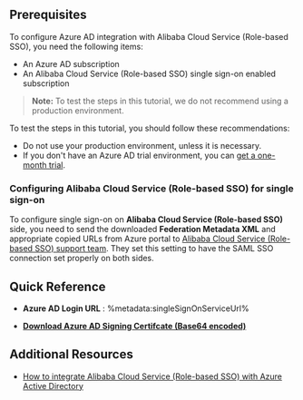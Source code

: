 ## Prerequisites

To configure Azure AD integration with Alibaba Cloud Service (Role-based SSO), you need the following items:

- An Azure AD subscription
- An Alibaba Cloud Service (Role-based SSO) single sign-on enabled subscription

> **Note:**
> To test the steps in this tutorial, we do not recommend using a production environment.

To test the steps in this tutorial, you should follow these recommendations:

- Do not use your production environment, unless it is necessary.
- If you don't have an Azure AD trial environment, you can [get a one-month trial](https://azure.microsoft.com/pricing/free-trial/).

### Configuring Alibaba Cloud Service (Role-based SSO) for single sign-on

To configure single sign-on on **Alibaba Cloud Service (Role-based SSO)** side, you need to send the downloaded **Federation Metadata XML** and appropriate copied URLs from Azure portal to [Alibaba Cloud Service (Role-based SSO) support team](https://www.aliyun.com/service/). They set this setting to have the SAML SSO connection set properly on both sides.

## Quick Reference

* **Azure AD Login URL** : %metadata:singleSignOnServiceUrl%

* **[Download Azure AD Signing Certifcate (Base64 encoded)](%metadata:certificateDownloadBase64Url%)**

## Additional Resources

* [How to integrate Alibaba Cloud Service (Role-based SSO) with Azure Active Directory](https://docs.microsoft.com/azure/active-directory/saas-apps/alibaba-cloud-service-role-based-sso-tutorial)
